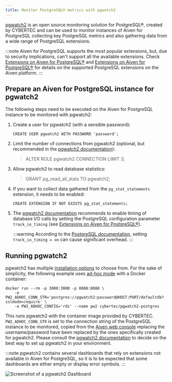 ```yaml
---
title: Monitor PostgreSQL® metrics with pgwatch2
---
```


[pgwatch2](https://github.com/cybertec-postgresql/pgwatch2) is an open
source monitoring solution for PostgreSQL®, created by CYBERTEC and can
be used to monitor instances of Aiven for PostgreSQL collecting key
PostgreSQL metrics and also gathering data from a wide range of
PostgreSQL extensions.

:::note
Aiven for PostgreSQL supports the most popular extensions, but, due to
security implications, can\'t support all the available extensions.
Check
[Extensions on Aiven for PostgreSQL®](/docs/products/postgresql/reference/list-of-extensions) and
[Extensions on Aiven for PostgreSQL®](/docs/products/postgresql/reference/list-of-extensions) for details on the supported PostgreSQL extensions on the
Aiven platform.
:::

## Prepare an Aiven for PostgreSQL instance for pgwatch2

The following steps need to be executed on the Aiven for PostgreSQL
instance to be monitored with pgwatch2:

1.  Create a user for pgwatch2 (with a sensible password):

    ``` 
    CREATE USER pgwatch2 WITH PASSWORD 'password';
    ```

2.  Limit the number of connections from pgwatch2 (optional, but
    recommended in the [pgwatch2
    documentation](https://pgwatch2.readthedocs.io/en/latest/)):

    > ALTER ROLE pgwatch2 CONNECTION LIMIT 3;

3.  Allow pgwatch2 to read database statistics:

    > GRANT pg_read_all_stats TO pgwatch2;

4.  If you want to collect data gathered from the `pg_stat_statements`
    extension, it needs to be enabled:

    ``` 
    CREATE EXTENSION IF NOT EXISTS pg_stat_statements;
    ```

5.  The [pgwatch2
    documentation](https://pgwatch2.readthedocs.io/en/latest/)
    recommends to enable timing of database I/O calls by setting the
    PostgreSQL configuration parameter `track_io_timing` (see
    [Extensions on Aiven for PostgreSQL®](/docs/products/postgresql/reference/list-of-extensions)).

    :::warning
    According to the [PostgreSQL
    documentation](https://www.postgresql.org/docs/current/runtime-config-statistics.html),
    setting `track_io_timing = on` can cause significant overhead.
    :::

## Running pgwatch2

pgwatch2 has multiple [installation
options](https://pgwatch2.readthedocs.io/en/latest/installation_options.html)
to choose from. For the sake of simplicity, the following example uses
[ad-hoc
mode](https://pgwatch2.readthedocs.io/en/latest/installation_options.html#ad-hoc-mode)
with a Docker container:

``` 
docker run --rm -p 3000:3000 -p 8080:8080 \
    -e PW2_ADHOC_CONN_STR='postgres://pgwatch2:password@HOST:PORT/defaultdb?sslmode=require' \
    -e PW2_ADHOC_CONFIG='rds' --name pw2 cybertec/pgwatch2-postgres
```

This runs pgwatch2 with the container image provided by CYBERTEC.
`PW2_ADHOC_CONN_STR` is set to the connection string of the PostgreSQL
instance to be monitored, copied from the [Aiven web
console](https://console.aiven.io/) replacing the username/password have
been replaced by the ones specifically created for pgwatch2. Please
consult the [pgwatch2
documentation](https://pgwatch2.readthedocs.io/en/latest/) to decide on
the best way to set up pgwatch2 in your environment.

:::note
pgwatch2 contains several dashboards that rely on extensions not
available in Aiven for PostgreSQL, so it is to be expected that some
dashboards are either empty or display error symbols.
:::

![Screenshot of a pgwatch2 Dashboard](/images/products/postgresql/pgwatch2.png)
